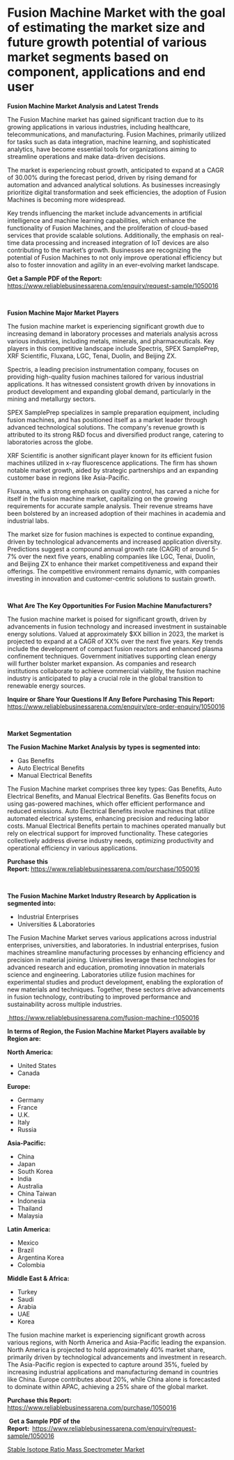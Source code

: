 <p><h1>Fusion Machine Market with the goal of estimating the market size and future growth potential of various market segments based on component, applications and end user</h1></p><p><strong>Fusion Machine Market Analysis and Latest Trends</strong></p>
<p><p>The Fusion Machine market has gained significant traction due to its growing applications in various industries, including healthcare, telecommunications, and manufacturing. Fusion Machines, primarily utilized for tasks such as data integration, machine learning, and sophisticated analytics, have become essential tools for organizations aiming to streamline operations and make data-driven decisions. </p><p>The market is experiencing robust growth, anticipated to expand at a CAGR of 30.00% during the forecast period, driven by rising demand for automation and advanced analytical solutions. As businesses increasingly prioritize digital transformation and seek efficiencies, the adoption of Fusion Machines is becoming more widespread. </p><p>Key trends influencing the market include advancements in artificial intelligence and machine learning capabilities, which enhance the functionality of Fusion Machines, and the proliferation of cloud-based services that provide scalable solutions. Additionally, the emphasis on real-time data processing and increased integration of IoT devices are also contributing to the market’s growth. Businesses are recognizing the potential of Fusion Machines to not only improve operational efficiency but also to foster innovation and agility in an ever-evolving market landscape.</p></p>
<p><strong>Get a Sample PDF of the Report:&nbsp;</strong> <a href="https://www.reliablebusinessarena.com/enquiry/request-sample/1050016?utm_campaign=2188&utm_medium=2&utm_source=Github&utm_content=ia&utm_term=08042025&utm_id=fusion-machine">https://www.reliablebusinessarena.com/enquiry/request-sample/1050016</a></p>
<p>&nbsp;</p>
<p><strong>Fusion Machine Major Market Players</strong></p>
<p><p>The fusion machine market is experiencing significant growth due to increasing demand in laboratory processes and materials analysis across various industries, including metals, minerals, and pharmaceuticals. Key players in this competitive landscape include Spectris, SPEX SamplePrep, XRF Scientific, Fluxana, LGC, Tenai, Duolin, and Beijing ZX.</p><p>Spectris, a leading precision instrumentation company, focuses on providing high-quality fusion machines tailored for various industrial applications. It has witnessed consistent growth driven by innovations in product development and expanding global demand, particularly in the mining and metallurgy sectors.</p><p>SPEX SamplePrep specializes in sample preparation equipment, including fusion machines, and has positioned itself as a market leader through advanced technological solutions. The company's revenue growth is attributed to its strong R&D focus and diversified product range, catering to laboratories across the globe.</p><p>XRF Scientific is another significant player known for its efficient fusion machines utilized in x-ray fluorescence applications. The firm has shown notable market growth, aided by strategic partnerships and an expanding customer base in regions like Asia-Pacific.</p><p>Fluxana, with a strong emphasis on quality control, has carved a niche for itself in the fusion machine market, capitalizing on the growing requirements for accurate sample analysis. Their revenue streams have been bolstered by an increased adoption of their machines in academia and industrial labs.</p><p>The market size for fusion machines is expected to continue expanding, driven by technological advancements and increased application diversity. Predictions suggest a compound annual growth rate (CAGR) of around 5-7% over the next five years, enabling companies like LGC, Tenai, Duolin, and Beijing ZX to enhance their market competitiveness and expand their offerings. The competitive environment remains dynamic, with companies investing in innovation and customer-centric solutions to sustain growth.</p></p>
<p>&nbsp;</p>
<p><strong>What Are The Key Opportunities For Fusion Machine Manufacturers?</strong></p>
<p><p>The fusion machine market is poised for significant growth, driven by advancements in fusion technology and increased investment in sustainable energy solutions. Valued at approximately $XX billion in 2023, the market is projected to expand at a CAGR of XX% over the next five years. Key trends include the development of compact fusion reactors and enhanced plasma confinement techniques. Government initiatives supporting clean energy will further bolster market expansion. As companies and research institutions collaborate to achieve commercial viability, the fusion machine industry is anticipated to play a crucial role in the global transition to renewable energy sources.</p></p>
<p><strong>Inquire or Share Your Questions If Any Before Purchasing This Report:</strong> <a href="https://www.reliablebusinessarena.com/enquiry/pre-order-enquiry/1050016?utm_campaign=2188&utm_medium=2&utm_source=Github&utm_content=ia&utm_term=08042025&utm_id=fusion-machine">https://www.reliablebusinessarena.com/enquiry/pre-order-enquiry/1050016</a></p>
<p>&nbsp;</p>
<p><strong>Market Segmentation</strong></p>
<p><strong>The Fusion Machine Market Analysis by types is segmented into:</strong></p>
<p><ul><li>Gas Benefits</li><li>Auto Electrical Benefits</li><li>Manual Electrical Benefits</li></ul></p>
<p><p>The Fusion Machine market comprises three key types: Gas Benefits, Auto Electrical Benefits, and Manual Electrical Benefits. Gas Benefits focus on using gas-powered machines, which offer efficient performance and reduced emissions. Auto Electrical Benefits involve machines that utilize automated electrical systems, enhancing precision and reducing labor costs. Manual Electrical Benefits pertain to machines operated manually but rely on electrical support for improved functionality. These categories collectively address diverse industry needs, optimizing productivity and operational efficiency in various applications.</p></p>
<p><strong>Purchase this Report:&nbsp;</strong><a href="https://www.reliablebusinessarena.com/purchase/1050016?utm_campaign=2188&utm_medium=2&utm_source=Github&utm_content=ia&utm_term=08042025&utm_id=fusion-machine">https://www.reliablebusinessarena.com/purchase/1050016</a></p>
<p>&nbsp;</p>
<p><strong>The Fusion Machine Market Industry Research by Application is segmented into:</strong></p>
<p><ul><li>Industrial Enterprises</li><li>Universities & Laboratories</li></ul></p>
<p><p>The Fusion Machine Market serves various applications across industrial enterprises, universities, and laboratories. In industrial enterprises, fusion machines streamline manufacturing processes by enhancing efficiency and precision in material joining. Universities leverage these technologies for advanced research and education, promoting innovation in materials science and engineering. Laboratories utilize fusion machines for experimental studies and product development, enabling the exploration of new materials and techniques. Together, these sectors drive advancements in fusion technology, contributing to improved performance and sustainability across multiple industries.</p></p>
<p><a href="https://www.reliablebusinessarena.com/fusion-machine-r1050016?utm_campaign=2188&utm_medium=2&utm_source=Github&utm_content=ia&utm_term=08042025&utm_id=fusion-machine">&nbsp;https://www.reliablebusinessarena.com/fusion-machine-r1050016</a></p>
<p><strong>In terms of Region, the Fusion Machine Market Players available by Region are:</strong></p>
<p>
    <p> <strong> North America: </strong>
        <ul>
            <li>United States</li>
            <li>Canada</li>
        </ul>
        </p> 
    <p> <strong> Europe: </strong>
        <ul>
            <li>Germany</li>
            <li>France</li>
            <li>U.K.</li>
            <li>Italy</li>
            <li>Russia</li>
        </ul>
        </p> 
    <p> <strong> Asia-Pacific: </strong>
        <ul>
            <li>China</li>
            <li>Japan</li>
            <li>South Korea</li>
            <li>India</li>
            <li>Australia</li>
            <li>China Taiwan</li>
            <li>Indonesia</li>
            <li>Thailand</li>
            <li>Malaysia</li>
        </ul>
        </p> 
    <p> <strong> Latin America: </strong>
        <ul>
            <li>Mexico</li>
            <li>Brazil</li>
            <li>Argentina Korea</li>
            <li>Colombia</li>
        </ul>
        </p> 
    <p> <strong> Middle East & Africa: </strong>
        <ul>
            <li>Turkey</li>
            <li>Saudi</li>
            <li>Arabia</li>
            <li>UAE</li>
            <li>Korea</li>
        </ul>
    </p>
    </p>
<p><p>The fusion machine market is experiencing significant growth across various regions, with North America and Asia-Pacific leading the expansion. North America is projected to hold approximately 40% market share, primarily driven by technological advancements and investment in research. The Asia-Pacific region is expected to capture around 35%, fueled by increasing industrial applications and manufacturing demand in countries like China. Europe contributes about 20%, while China alone is forecasted to dominate within APAC, achieving a 25% share of the global market.</p></p>
<p><strong>Purchase this Report: </strong><a href="https://www.reliablebusinessarena.com/purchase/1050016?utm_campaign=2188&utm_medium=2&utm_source=Github&utm_content=ia&utm_term=08042025&utm_id=fusion-machine">https://www.reliablebusinessarena.com/purchase/1050016</a></p>
<p>&nbsp;<strong>Get a Sample PDF of the Report:&nbsp;&nbsp;</strong><a href="https://www.reliablebusinessarena.com/enquiry/request-sample/1050016?utm_campaign=2188&utm_medium=2&utm_source=Github&utm_content=ia&utm_term=08042025&utm_id=fusion-machine">https://www.reliablebusinessarena.com/enquiry/request-sample/1050016</a></p>
<p><strong></strong></p>
<p><p><a href="https://github.com/globismark/Market-Research-Report-List-6/blob/main/stable-isotope-ratio-mass-spectrometer-market.md?utm_campaign=2188&utm_medium=2&utm_source=Github&utm_content=ia&utm_term=08042025&utm_id=fusion-machine">Stable Isotope Ratio Mass Spectrometer Market</a></p></p>
